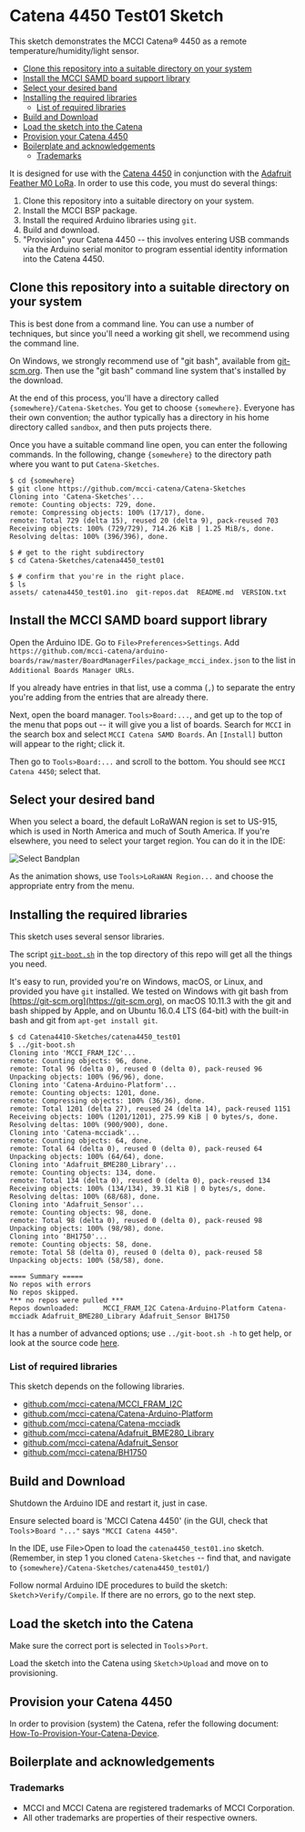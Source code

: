 # Catena 4450 Test01 Sketch 

This sketch demonstrates the MCCI Catena&reg; 4450 as a remote temperature/humidity/light sensor.

<!-- markdownlint-disable MD004 MD033 -->
<!-- markdownlint-capture -->
<!-- markdownlint-disable -->
<!-- TOC depthFrom:2 -->

- [Clone this repository into a suitable directory on your system](#clone-this-repository-into-a-suitable-directory-on-your-system)
- [Install the MCCI SAMD board support library](#install-the-mcci-samd-board-support-library)
- [Select your desired band](#select-your-desired-band)
- [Installing the required libraries](#installing-the-required-libraries)
	- [List of required libraries](#list-of-required-libraries)
- [Build and Download](#build-and-download)
- [Load the sketch into the Catena](#load-the-sketch-into-the-catena)
- [Provision your Catena 4450](#provision-your-catena-4450)
- [Boilerplate and acknowledgements](#boilerplate-and-acknowledgements)
	- [Trademarks](#trademarks)
	
<!-- /TOC -->
<!-- markdownlint-restore -->

It is designed for use with the [Catena 4450](https://github.com/mcci-catena/HW-Designs/tree/master/kicad/Catena-4450) in conjunction with the [Adafruit Feather M0 LoRa](https://www.adafruit.com/product/3178). In order to use this code, you must do several things:

1. Clone this repository into a suitable directory on your system.
2. Install the MCCI BSP package.
3. Install the required Arduino libraries using `git`.
4. Build and download.
5. "Provision" your Catena 4450 -- this involves entering USB commands via the Arduino serial monitor to program essential identity information into the Catena 4450.

## Clone this repository into a suitable directory on your system

This is best done from a command line. You can use a number of techniques, but since you'll need a working git shell, we recommend using the command line.

On Windows, we strongly recommend use of "git bash", available from [git-scm.org](https://git-scm.com/download/win). Then use the "git bash" command line system that's installed by the download.

At the end of this process, you'll have a directory called `{somewhere}/Catena-Sketches`. You get to choose `{somewhere}`. Everyone has their own convention; the author typically has a directory in his home directory called `sandbox`, and then puts projects there.

Once you have a suitable command line open, you can enter the following commands. In the following, change `{somewhere}` to the directory path where you want to put `Catena-Sketches`.

```console
$ cd {somewhere}
$ git clone https://github.com/mcci-catena/Catena-Sketches
Cloning into 'Catena-Sketches'...
remote: Counting objects: 729, done.
remote: Compressing objects: 100% (17/17), done.
remote: Total 729 (delta 15), reused 20 (delta 9), pack-reused 703
Receiving objects: 100% (729/729), 714.26 KiB | 1.25 MiB/s, done.
Resolving deltas: 100% (396/396), done.

$ # get to the right subdirectory
$ cd Catena-Sketches/catena4450_test01

$ # confirm that you're in the right place.
$ ls
assets/ catena4450_test01.ino  git-repos.dat  README.md  VERSION.txt
```

## Install the MCCI SAMD board support library

Open the Arduino IDE. Go to `File>Preferences>Settings`. Add `https://github.com/mcci-catena/arduino-boards/raw/master/BoardManagerFiles/package_mcci_index.json` to the list in `Additional Boards Manager URLs`.

If you already have entries in that list, use a comma (`,`) to separate the entry you're adding from the entries that are already there.

Next, open the board manager. `Tools>Board:...`, and get up to the top of the menu that pops out -- it will give you a list of boards. Search for `MCCI` in the search box and select `MCCI Catena SAMD Boards`. An `[Install]` button will appear to the right; click it.

Then go to `Tools>Board:...` and scroll to the bottom. You should see `MCCI Catena 4450`; select that.

## Select your desired band

When you select a board, the default LoRaWAN region is set to US-915, which is used in North America and much of South America. If you're elsewhere, you need to select your target region. You can do it in the IDE:

![Select Bandplan](./assets/menu-region.gif)

As the animation shows, use `Tools>LoRaWAN Region...` and choose the appropriate entry from the menu.

## Installing the required libraries

This sketch uses several sensor libraries.

The script [`git-boot.sh`](https://github.com/mcci-catena/Catena-Sketches/blob/master/git-boot.sh) in the top directory of this repo will get all the things you need.

It's easy to run, provided you're on Windows, macOS, or Linux, and provided you have `git` installed. We tested on Windows with git bash from [https://git-scm.org](https://git-scm.org), on macOS 10.11.3 with the git and bash shipped by Apple, and on Ubuntu 16.0.4 LTS (64-bit) with the built-in bash and git from `apt-get install git`.

```console
$ cd Catena4410-Sketches/catena4450_test01
$ ../git-boot.sh
Cloning into 'MCCI_FRAM_I2C'...
remote: Counting objects: 96, done.
remote: Total 96 (delta 0), reused 0 (delta 0), pack-reused 96
Unpacking objects: 100% (96/96), done.
Cloning into 'Catena-Arduino-Platform'...
remote: Counting objects: 1201, done.
remote: Compressing objects: 100% (36/36), done.
remote: Total 1201 (delta 27), reused 24 (delta 14), pack-reused 1151
Receiving objects: 100% (1201/1201), 275.99 KiB | 0 bytes/s, done.
Resolving deltas: 100% (900/900), done.
Cloning into 'Catena-mcciadk'...
remote: Counting objects: 64, done.
remote: Total 64 (delta 0), reused 0 (delta 0), pack-reused 64
Unpacking objects: 100% (64/64), done.
Cloning into 'Adafruit_BME280_Library'...
remote: Counting objects: 134, done.
remote: Total 134 (delta 0), reused 0 (delta 0), pack-reused 134
Receiving objects: 100% (134/134), 39.31 KiB | 0 bytes/s, done.
Resolving deltas: 100% (68/68), done.
Cloning into 'Adafruit_Sensor'...
remote: Counting objects: 98, done.
remote: Total 98 (delta 0), reused 0 (delta 0), pack-reused 98
Unpacking objects: 100% (98/98), done.
Cloning into 'BH1750'...
remote: Counting objects: 58, done.
remote: Total 58 (delta 0), reused 0 (delta 0), pack-reused 58
Unpacking objects: 100% (58/58), done.

==== Summary =====
No repos with errors
No repos skipped.
*** no repos were pulled ***
Repos downloaded:      MCCI_FRAM_I2C Catena-Arduino-Platform Catena-mcciadk Adafruit_BME280_Library Adafruit_Sensor BH1750
```

It has a number of advanced options; use `../git-boot.sh -h` to get help, or look at the source code [here](https://github.com/mcci-catena/Catena-Sketches/blob/master/git-boot.sh).

### List of required libraries

This sketch depends on the following libraries.

* [github.com/mcci-catena/MCCI_FRAM_I2C](https://github.com/mcci-catena/MCCI_FRAM_I2C)
* [github.com/mcci-catena/Catena-Arduino-Platform](https://github.com/mcci-catena/Catena-Arduino-Platform)
* [github.com/mcci-catena/Catena-mcciadk](https://github.com/mcci-catena/Catena-mcciadk)
* [github.com/mcci-catena/Adafruit_BME280_Library](https://github.com/mcci-catena/Adafruit_BME280_Library)
* [github.com/mcci-catena/Adafruit_Sensor](https://github.com/mcci-catena/Adafruit_Sensor)
* [github.com/mcci-catena/BH1750](https://github.com/mcci-catena/BH1750)

## Build and Download

Shutdown the Arduino IDE and restart it, just in case.

Ensure selected board is 'MCCI Catena 4450' (in the GUI, check that `Tools`>`Board "..."` says `"MCCI Catena 4450"`.

In the IDE, use File>Open to load the `catena4450_test01.ino` sketch. (Remember, in step 1 you cloned `Catena-Sketches` -- find that, and navigate to `{somewhere}/Catena-Sketches/catena4450_test01/`)

Follow normal Arduino IDE procedures to build the sketch: `Sketch`>`Verify/Compile`. If there are no errors, go to the next step.

## Load the sketch into the Catena

Make sure the correct port is selected in `Tools`>`Port`.

Load the sketch into the Catena using `Sketch`>`Upload` and move on to provisioning.

## Provision your Catena 4450

In order to provision (system) the Catena, refer the following document: [How-To-Provision-Your-Catena-Device](https://github.com/mcci-catena/Catena-Sketches/blob/master/extra/How-To-Provision-Your-Catena-Device.md).

## Boilerplate and acknowledgements

### Trademarks

- MCCI and MCCI Catena are registered trademarks of MCCI Corporation.
- All other trademarks are properties of their respective owners.